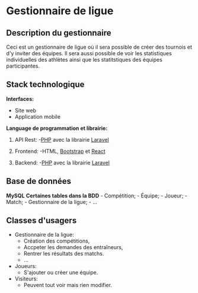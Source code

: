 # Gestionnaire de ligue 

## Description du gestionnaire
Ceci est un gestionnaire de ligue où il sera possible de créer des tournois et d'y inviter des équipes. 
Il sera aussi possible de voir les statistiques individuelles des athlètes ainsi que les statitstiques des équipes participantes.

## Stack technologique
**Interfaces:**
  - Site web
  - Application mobile
    
**Language de programmation et librairie:**  
  1. API Rest: 
    -[PHP](https://www.php.net/) avec la librairie [Laravel](https://laravel.com/)
     
  3. Frontend: 
    -HTML, [Bootstrap](https://getbootstrap.com/) et [React](https://react.dev/)
     
  5. Backend: 
    -[PHP](https://www.php.net/) avec la librairie [Laravel](https://laravel.com/)

## Base de données
**MySQL**
**Certaines tables dans la BDD**
    - Compétition;
    - Équipe;
    - Joueur;
    - Match;
    - Gestionnaire de la ligue;
    - ...

## Classes d'usagers
  - Gestionnaire de la ligue:
      - Création des compétitions,
      - Accpeter les demandes des entraîneurs,
      - Rentrer les résultats des matchs.
      - ...
  - Joueurs:
      - S'ajouter ou créer une équipe.
  - Visiteurs:
    - Peuvent tout voir mais rien modifier.
  
   
    




